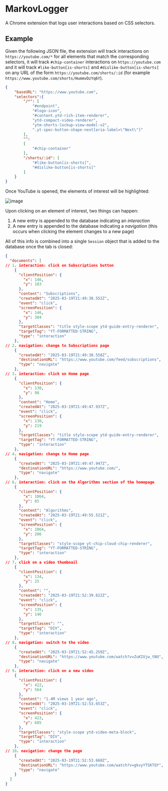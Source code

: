 # MarkovLogger

A Chrome extension that logs user interactions based on CSS selectors.

## Example

Given the following JSON file, the extension will track interactions on `https://youtube.com/*` for all elements
that match the corresponding selectors, it will track `#chip-container` interactions on `https://youtube.com` and it will track `#like-button[is-shorts]` and `#dislike-button[is-shorts]` on any URL of the form `https://youtube.com/shorts/:id` (for example `https://www.youtube.com/shorts/HummvDzYq6Y`).

```json
{
    "baseURL": "https://www.youtube.com",
    "selectors":{
        "/*": [
            "#endpoint",
            "#logo-icon",
            "#content.ytd-rich-item-renderer",
            "ytd-compact-video-renderer",
            "ytm-shorts-lockup-view-model-v2",
            ".yt-spec-button-shape-next[aria-label=\"Next\"]"
        ],
        "": 
        [
            "#chip-container"
        ],
        "/shorts/:id": [
            "#like-button[is-shorts]",
            "#dislike-button[is-shorts]"
        ]
    }
}
```
Once YouTube is opened, the elements of interest will be highlighted:

![image](https://github.com/user-attachments/assets/69cd1191-5482-48fd-a223-8051bb4471a8)

Upon clicking on an element of interest, two things can happen:

1. A new entry is appended to the database indicating an _interaction_
2. A new entry is appended to the database indicating a _navigation_ (this occurs when clicking the element changes to a new page)

All of this info is combined into a single `Session` object that is added to the database once the tab is closed:

```json
{
  "documents": [
// 1. interaction: click on Subscriptions button
    {
      "clientPosition": {
        "x": 146,
        "y": 183
      },
      "content": "Subscriptions",
      "createdAt": "2025-03-19T21:49:38.552Z",
      "event": "click",
      "screenPosition": {
        "x": 146,
        "y": 304
      },
      "targetClasses": "title style-scope ytd-guide-entry-renderer",
      "targetTag": "YT-FORMATTED-STRING",
      "type": "interaction"
    },
// 2. navigation: change to Subscriptions page
    {
      "createdAt": "2025-03-19T21:49:38.558Z",
      "destinationURL": "https://www.youtube.com/feed/subscriptions",
      "type": "navigate"
    },
// 3. interaction: click on Home page
    {
      "clientPosition": {
        "x": 130,
        "y": 98
      },
      "content": "Home",
      "createdAt": "2025-03-19T21:49:47.937Z",
      "event": "click",
      "screenPosition": {
        "x": 130,
        "y": 219
      },
      "targetClasses": "title style-scope ytd-guide-entry-renderer",
      "targetTag": "YT-FORMATTED-STRING",
      "type": "interaction"
    },
// 4. navigation: change to Home page
    {
      "createdAt": "2025-03-19T21:49:47.947Z",
      "destinationURL": "https://www.youtube.com/",
      "type": "navigate"
    },
// 6. interaction: click on the Algorithms section of the homepage
    {
      "clientPosition": {
        "x": 1064,
        "y": 85
      },
      "content": "Algorithms",
      "createdAt": "2025-03-19T21:49:55.521Z",
      "event": "click",
      "screenPosition": {
        "x": 1064,
        "y": 206
      },
      "targetClasses": "style-scope yt-chip-cloud-chip-renderer",
      "targetTag": "YT-FORMATTED-STRING",
      "type": "interaction"
    },
// 7. click on a video thumbnail
    {
      "clientPosition": {
        "x": 134,
        "y": 25
      },
      "content": "",
      "createdAt": "2025-03-19T21:52:39.622Z",
      "event": "click",
      "screenPosition": {
        "x": 135,
        "y": 146
      },
      "targetClasses": "",
      "targetTag": "DIV",
      "type": "interaction"
    },
// 8. navigation: switch to the video
    {
      "createdAt": "2025-03-19T21:52:45.259Z",
      "destinationURL": "https://www.youtube.com/watch?v=ZuKIUjw_tNU",
      "type": "navigate"
    },
// 9. interaction: click on a new video
    {
      "clientPosition": {
        "x": 422,
        "y": 564
      },
      "content": "1.4M views 1 year ago",
      "createdAt": "2025-03-19T21:52:53.653Z",
      "event": "click",
      "screenPosition": {
        "x": 423,
        "y": 685
      },
      "targetClasses": "style-scope ytd-video-meta-block",
      "targetTag": "DIV",
      "type": "interaction"
    },
// 10. navigation: change the page
    {
      "createdAt": "2025-03-19T21:52:53.660Z",
      "destinationURL": "https://www.youtube.com/watch?v=gkvyYTSKTQY",
      "type": "navigate"
    }
  ]
}

```

